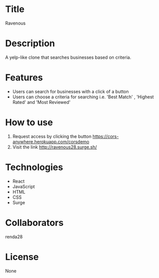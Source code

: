 # Title

Ravenous

# Description

A yelp-like clone that searches businesses based on criteria.

# Features

- Users can search for businesses with a click of a button
- Users can choose a criteria for searching i.e. 'Best Match' , 'Highest Rated' and 'Most Reviewed'

# How to use

1. Request access by clicking the button https://cors-anywhere.herokuapp.com/corsdemo
2. Visit the link http://ravenous28.surge.sh/

# Technologies

- React
- JavaScript
- HTML
- CSS
- Surge

# Collaborators

renda28

# License

None
